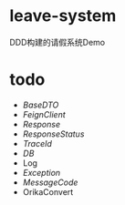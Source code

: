 # leave-system
DDD构建的请假系统Demo

# todo
- _BaseDTO_
- _FeignClient_
- _Response_
- _ResponseStatus_
- _TraceId_
- _DB_
- Log 
- _Exception_
- _MessageCode_
- OrikaConvert